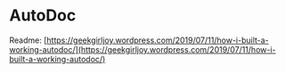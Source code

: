 # AutoDoc

Readme: [https://geekgirljoy.wordpress.com/2019/07/11/how-i-built-a-working-autodoc/](https://geekgirljoy.wordpress.com/2019/07/11/how-i-built-a-working-autodoc/)
